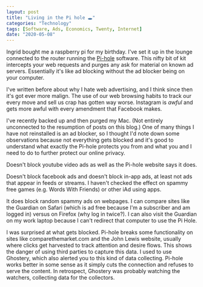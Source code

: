 ```yaml
---
layout: post
title: "Living in the Pi hole 🕳"
categories: "Technology"
tags: [Software, Ads, Economics, Twenty, Internet]
date: "2020-05-08"
---
```

Ingrid bought me a raspberry pi for my birthday. I've set it up in the lounge connected to the router running the [Pi-hole]() software. This nifty bit of kit intercepts your web requests and purges any ask for material on known ad servers. Essentially it's like ad blocking without the ad blocker being on your computer.

I've written before about why I hate web advertising, and I think since then it's got ever more malign. The use of our web browsing habits to track our every move and sell us crap has gotten way worse. Instagram is *awful* and gets more awful with every amendment that Facebook makes. 

I've recently backed up and then purged my Mac. (Not entirely unconnected to the resumption of posts on this blog.) One of many things I have not reinstalled is an ad blocker, so I thought I'd note down some observations because not everything gets blocked and it's good to understand what exactly the Pi-hole protects you from and what you and I need to do to further protect our online privacy.

Doesn't block youtube video ads as well as the Pi-hole website says it does.

Doesn't block facebook ads and doesn't block in-app ads, at least not ads that appear in feeds or streams. I haven't checked the effect on spammy free games (e.g. Words With Friends) or other iAd using apps.

It does block random spammy ads on webpages. I can compare sites like the Guardian on Safari (which is ad free because I'm a subscriber and am logged in) versus on Firefox (why log in twice?). I can also visit the Guardian on my work laptop because I can't redirect that computer to use the Pi Hole.

I was surprised at what gets blocked. Pi-hole breaks some functionality on sites like comparethemarket.com and the John Lewis website, usually where clicks get harvested to track attention and desire flows. This shows the danger of using third parties to capture this data. I used to use Ghostery, which also alerted you to this kind of data collecting. Pi-hole works better in some sense as it simply cuts the connection and refuses to serve the content. In retrospect, Ghostery was probably watching the watchers, collecting data for the collectors.